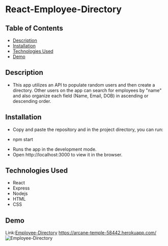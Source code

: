 # React-Employee-Directory

## Table of Contents

- [Description](#description)
- [Installation](#installation)
- [Technologies Used](#technologies-used)
- [Demo](#demo)

## Description
* This app utilizes an API to populate random users and then create a directory. Other users on the app can search for employees by "name" and also organize each field (Name, Email, DOB) in ascending or descending order.

## Installation
* Copy and paste the repository and in the project directory, you can run:

* npm start
- Runs the app in the development mode.
- Open http://localhost:3000 to view it in the browser.

## Technologies Used

- React
- Express
- Nodejs
- HTML
- CSS

## Demo

Link:[Employee-Directory](https://intense-lowlands-57638.herokuapp.com/)
https://arcane-temple-58442.herokuapp.com/
![Employee-Directory](public/assets/img/Employee-Directory.gif)